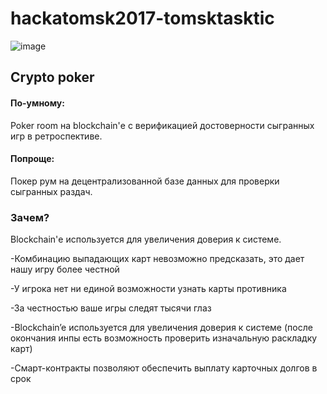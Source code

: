# hackatomsk2017-tomsktasktic
<p> <img src="https://github.com/samsheff/hackatomsk2017-tomsktasktic/blob/master/img/khakatonlogo12.png" alt="image"> 
<h2> Crypto poker</h2></p> 
<div>
  <h4>По-умному:</h4> Poker room на blockchain'е с верификацией достоверности сыгранных игр в ретроспективе.
  <h4>Попроще:</h4>Покер рум на децентрализованной базе данных для проверки сыгранных раздач.
  <h3>Зачем?</h3>
Blockchain'е используется для увеличения доверия к системе. 

<p>
-Комбинацию выпадающих карт невозможно предсказать, это дает нашу игру более честной</p>
 <p> -У игрока нет ни единой возможности узнать карты противника </p>
 <p>  -За честностью ваше игры следят тысячи глаз</p>
 <p> -Blockchain’e используется для увеличения доверия к системе (после окончания инпы есть возможность проверить изначальную раскладку карт)</p>
 <p> -Смарт-контракты позволяют обеспечить выплату карточных долгов в срок</p>

</div>

